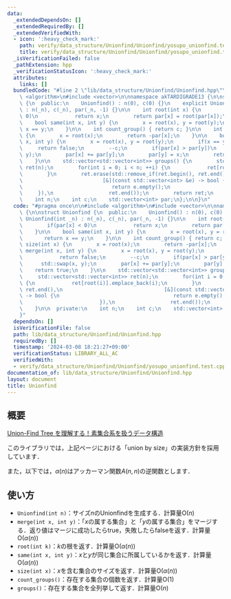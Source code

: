 ```yaml
---
data:
  _extendedDependsOn: []
  _extendedRequiredBy: []
  _extendedVerifiedWith:
  - icon: ':heavy_check_mark:'
    path: verify/data_structure/Unionfind/Unionfind/yosupo_unionfind.test.cpp
    title: verify/data_structure/Unionfind/Unionfind/yosupo_unionfind.test.cpp
  _isVerificationFailed: false
  _pathExtension: hpp
  _verificationStatusIcon: ':heavy_check_mark:'
  attributes:
    links: []
  bundledCode: "#line 2 \"lib/data_structure/Unionfind/Unionfind.hpp\"\n\n#include\
    \ <algorithm>\n#include <vector>\n\nnamespace akTARDIGRADE13 {\n\nstruct Unionfind\
    \ {\n  public:\n    Unionfind() : n(0), c(0) {}\n    explicit Unionfind(int _n)\
    \ : n(_n), c(_n), par(_n, -1) {}\n\n    int root(int x) {\n        if(par[x] <\
    \ 0)\n            return x;\n        return par[x] = root(par[x]);\n    }\n\n\
    \    bool same(int x, int y) {\n        x = root(x), y = root(y);\n        return\
    \ x == y;\n    }\n\n    int count_group() { return c; }\n\n    int size(int x)\
    \ {\n        x = root(x);\n        return -par[x];\n    }\n\n    bool merge(int\
    \ x, int y) {\n        x = root(x), y = root(y);\n        if(x == y)\n       \
    \     return false;\n        --c;\n        if(par[x] > par[y])\n            std::swap(x,\
    \ y);\n        par[x] += par[y];\n        par[y] = x;\n        return true;\n\
    \    }\n\n    std::vector<std::vector<int>> groups() {\n        std::vector<std::vector<int>>\
    \ ret(n);\n        for(int i = 0; i < n; ++i) {\n            ret[root(i)].emplace_back(i);\n\
    \        }\n        ret.erase(std::remove_if(ret.begin(), ret.end(),\n       \
    \                          [&](const std::vector<int> &e) -> bool {\n        \
    \                             return e.empty();\n                            \
    \     }),\n                  ret.end());\n        return ret;\n    }\n\n  private:\n\
    \    int n;\n    int c;\n    std::vector<int> par;\n};\n\n}\n"
  code: "#pragma once\n\n#include <algorithm>\n#include <vector>\n\nnamespace akTARDIGRADE13\
    \ {\n\nstruct Unionfind {\n  public:\n    Unionfind() : n(0), c(0) {}\n    explicit\
    \ Unionfind(int _n) : n(_n), c(_n), par(_n, -1) {}\n\n    int root(int x) {\n\
    \        if(par[x] < 0)\n            return x;\n        return par[x] = root(par[x]);\n\
    \    }\n\n    bool same(int x, int y) {\n        x = root(x), y = root(y);\n \
    \       return x == y;\n    }\n\n    int count_group() { return c; }\n\n    int\
    \ size(int x) {\n        x = root(x);\n        return -par[x];\n    }\n\n    bool\
    \ merge(int x, int y) {\n        x = root(x), y = root(y);\n        if(x == y)\n\
    \            return false;\n        --c;\n        if(par[x] > par[y])\n      \
    \      std::swap(x, y);\n        par[x] += par[y];\n        par[y] = x;\n    \
    \    return true;\n    }\n\n    std::vector<std::vector<int>> groups() {\n   \
    \     std::vector<std::vector<int>> ret(n);\n        for(int i = 0; i < n; ++i)\
    \ {\n            ret[root(i)].emplace_back(i);\n        }\n        ret.erase(std::remove_if(ret.begin(),\
    \ ret.end(),\n                                 [&](const std::vector<int> &e)\
    \ -> bool {\n                                     return e.empty();\n        \
    \                         }),\n                  ret.end());\n        return ret;\n\
    \    }\n\n  private:\n    int n;\n    int c;\n    std::vector<int> par;\n};\n\n\
    }"
  dependsOn: []
  isVerificationFile: false
  path: lib/data_structure/Unionfind/Unionfind.hpp
  requiredBy: []
  timestamp: '2024-03-08 18:21:27+09:00'
  verificationStatus: LIBRARY_ALL_AC
  verifiedWith:
  - verify/data_structure/Unionfind/Unionfind/yosupo_unionfind.test.cpp
documentation_of: lib/data_structure/Unionfind/Unionfind.hpp
layout: document
title: Unionfind
---
```


## 概要

[Union-Find Tree を理解する！素集合系を扱うデータ構造](https://algo-logic.info/union-find-tree/)

このライブラリでは，上記ページにおける「union by size」の実装方針を採用しています．

また，以下では，$\alpha(n)$はアッカーマン関数$A(n,n)$の逆関数とします．

## 使い方

- `Unionfind(int n)`：サイズ$n$のUnionfindを生成する．計算量$\mathrm{O}(n)$
- `merge(int x, int y)`：「$x$の属する集合」と「$y$の属する集合」をマージする．返り値はマージに成功したらtrue，失敗したらfalseを返す．計算量$\mathrm{O}(\alpha(n))$
- `root(int k)`：$k$の根を返す．計算量$\mathrm{O}(\alpha(n))$
- `same(int x, int y)`：$x$と$y$が同じ集合に所属しているかを返す．計算量$\mathrm{O}(\alpha(n))$
- `size(int x)`：$x$を含む集合のサイズを返す．計算量$\mathrm{O}(\alpha(n))$
- `count_groups()`：存在する集合の個数を返す．計算量$\mathrm{O}(1)$
- `groups()`：存在する集合を全列挙して返す．計算量$\mathrm{O}(n)$